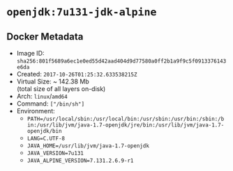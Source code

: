 # `openjdk:7u131-jdk-alpine`

## Docker Metadata

- Image ID: `sha256:801f5689a6ec1e0ed55d42aad404d9d77580a0ff2b1a9f9c5f0913376143e6da`
- Created: `2017-10-26T01:25:32.633538215Z`
- Virtual Size: ~ 142.38 Mb  
  (total size of all layers on-disk)
- Arch: `linux`/`amd64`
- Command: `["/bin/sh"]`
- Environment:
  - `PATH=/usr/local/sbin:/usr/local/bin:/usr/sbin:/usr/bin:/sbin:/bin:/usr/lib/jvm/java-1.7-openjdk/jre/bin:/usr/lib/jvm/java-1.7-openjdk/bin`
  - `LANG=C.UTF-8`
  - `JAVA_HOME=/usr/lib/jvm/java-1.7-openjdk`
  - `JAVA_VERSION=7u131`
  - `JAVA_ALPINE_VERSION=7.131.2.6.9-r1`
